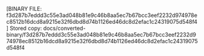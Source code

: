 [BINARY FILE: f3d287b7eddd3c55e3ad048b81e9c46b8aa5ec7b67bcc3eef2232d974978ec8512b16dcd8a9215e32f6dbd8d74b1126ed46dc8d2efac1c24319075d548f4]
Stored copy: docs/converted-binary/f3d287b7eddd3c55e3ad048b81e9c46b8aa5ec7b67bcc3eef2232d974978ec8512b16dcd8a9215e32f6dbd8d74b1126ed46dc8d2efac1c24319075d548f4
